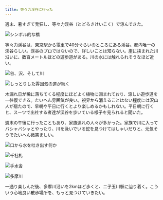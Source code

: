 ```yaml
---
title: 等々力渓谷に行った
---
```

週末、暑すぎて発狂し、等々力渓谷（とどろきけいこく）で涼んできた。

![](https://lh5.googleusercontent.com/dvYOUpCmOUyJC2FodWaWh29mtu5WCRq0uZuWrmh2RHQUlEvcdbRsOCU3jDy-CiBNKjwDMsa4poyuvPR_O_O07gj0DnzQzUTa891pRUdvBMwaSidi_rqai27XtdknHRby-F06PmCrQVEpg4ETc-kPm3k7usgsn7R-Y5jTO4wlsdFBR4T2BSaTDz__aA "シンボル的な橋")

等々力渓谷は、東京駅から電車で40分ぐらいのところにある渓谷。都内唯一の渓谷らしい。渓谷のプロではないので、詳しいことは知らない。崖に挟まれた川沿いに、数百メートルほどの遊歩道がある。川の水には触れられそうなほど近い。

![](https://lh4.googleusercontent.com/UthSe84zqEjAT59shKbIIF5cVuiqTDbiZ3PgUPQtIfSWU4CZG_2WUg_qWruiuadNNZe_IgNnIPdYobMpZsxyq2yXd91f3ciFI-xXaYQ4uAOnzjKuqRDC8TA1iaS8A59RxPCezGqInr8NP7WD52jkPB7DQUYlD0hWmg_A49o3g4DVME31GZrdjK6xGg "谷、沢、そして川")

![](https://lh5.googleusercontent.com/TwUmJwXgCwrRn2lHhd3mxkgpiNKs8HVeRwqKj88W69-ME2rgB-KcAeS8uo0FURlbQH4MLppDqcVG9Nwn64SRswgMinffULE9GVif7dkWcKl-4pMwUBm9dpABKvcyVV2I2WaRiCrqn4T1e5_1eGphsI75xcU2FgQeH24Uo8ILQp70LdhMvgzBo5wUBw "しっとりした雰囲気の道が続く")

木漏れ日が稀に落ちてくる程度にほどよく植物に囲まれており、涼しい遊歩道を一往復できる。たいへん雰囲気が良い。視界から消えることはない程度には沢山人が居たので、早朝や平日に行くとより楽しめるかもしれない。平日朝に行くと、スーツで出社する者達が渓谷を歩いている様子を見られると聞いた。

週末の午後に行ったこともあり、家族連れの人々が多かった。家族で川に入ってバシャバシャとやったり、川を泳いでいる蛇を見つけてはしゃいだりと、元気そうでたいへん微笑ましい。

![](https://lh3.googleusercontent.com/1n3hCF96RRzlnhqmPvZoF8YgcQPFfmCcsox46fB8_LY2oFtFi87aHe-y3NUXRgxBrHB7iQbZwrz2M3ywC0cfmu4X4M_u31D0g-iPkdu_jBeUAsPa-dVVdFpA0Z3aFPpjwnZR6tY8wb_tPJpKqNFvNqng7Qum4ARBo8d0ldbrRzEkzva1vqlZt330VQ "口から水を吐き出す何か")

![](https://lh5.googleusercontent.com/32RzDj3UmVSFvAl8F-ysqp2Rjqoawbck8WpTaG8hCXQYOszki5TrQyJFb6PMU4ErfPRL7cxkGgHNQbWJcfJSJN7WNBkS9QIPEkWdb6oR3M2qZbnaOUuIR4vi7B38akrsregHDXtFgYn5WVcidsARgfX2OWNB-TpPZFedoMSCCqDExWfWgmWFdetpFA "千社札")

![](https://lh3.googleusercontent.com/CPAoR8xtU-Ajgau6MBhJSCPBmyHxa5lfGFeOyEPjY4stzc45qpjL_9OWwqKjDbBJEX2EcwKSjukb7KpzMuMt45WuJ5G1V3TkUxOR95pqX8SoZZVqIjmQMM1rz84XNlWbdvkyJixDdtu6Avg8b_X00xO5SLYIfqc1jAndyoArqD8qkl5XeVR4U5R8xg "手水舎")

![](https://lh5.googleusercontent.com/liB4VM6d3LODSqiGQOJoPzDwoZXDQpnhnMPNWB4fjMssWPEjngLO2f22Yr6QLQB1zUxHn8ErE3q_XPqxNijwb5ynUKrexiXNg7viiK-oKHbEnG_yImak03GUwOKUy0ybM2C7O0P1-uiWPc7uD1Rl2ANxfQWJROf6TS_841KIWvtFYD20kAPas4BjMg "多摩川")

一通り楽しんだ後、多摩川沿いを2kmほど歩くと、二子玉川駅に辿り着く。こういう心地良い散歩場所を、もっと見つけていきたい。
